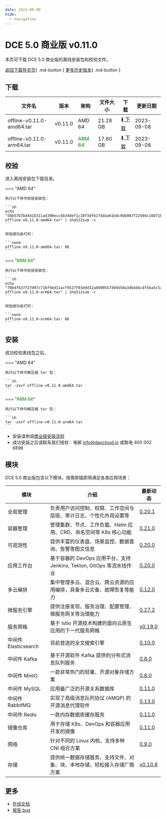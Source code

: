 ```yaml
---
date: 2023-09-08
hide:
  - navigation
---
```


# DCE 5.0 商业版 v0.11.0

本页可下载 DCE 5.0 商业版的离线安装包和校验文件。

[返回下载导览页](../index.md#_2){ .md-button } [更多历史版本](./dce5-installer-history.md){ .md-button }

## 下载

| 文件名 | 版本 | 架构 | 文件大小 | 下载 | 更新日期 |
| ----- | --- | ---- | ------- | --- | ------ |
| offline-v0.11.0-amd64.tar | v0.11.0 | AMD 64 | 21.28 GB | [:arrow_down: 下载](https://qiniu-download-public.daocloud.io/DaoCloud_Enterprise/dce5/offline-v0.11.0-amd64.tar) | 2023-09-08 |
| offline-v0.11.0-arm64.tar | v0.11.0 | <font color="green">ARM 64</font> | 17.60 GB | [:arrow_down: 下载](https://qiniu-download-public.daocloud.io/DaoCloud_Enterprise/dce5/offline-v0.11.0-arm64.tar) | 2023-09-08 |

## 校验

进入离线安装包下载目录。

=== "AMD 64"

    执行以下命令校验安装包：

    ```sh
    echo "58b57b7b4441b311ad390ecc4b34def1c18f3df61f4daa61bdc9bb987f22504c10d71bdd24e39996d566cc9965cdd7ba26dbc3d71bfbe982b82b17aa20ff0751  offline-v0.11.0-amd64.tar" | sha512sum -c
    ```

    校验成功会打印：

    ```none
    offline-v0.11.0-amd64.tar: OK
    ```

=== "<font color="green">ARM 64</font>"

    执行以下命令校验安装包：

    ```sh
    echo "70b4f637f27d97c716f94d11acf9527f03ddd32a8899557494550a3d644bc4f5ba5c5a6b89bac9023b0a4da88c38a4b3e3ba9d3320bc7eeff483921f31d546cf  offline-v0.11.0-arm64.tar" | sha512sum -c
    ```

    校验成功会打印：

    ```none
    offline-v0.11.0-arm64.tar: OK
    ```

## 安装

成功校验离线包之后，

=== "AMD 64"

    执行以下命令解压缩 tar 包：

    ```sh
    tar -zxvf offline-v0.11.0-amd64.tar
    ```

=== "<font color="green">ARM 64</font>"

    执行以下命令解压缩 tar 包：

    ```sh
    tar -zxvf offline-v0.11.0-arm64.tar
    ```

- 安装请参阅[商业版安装流程](../../install/commercial/start-install.md)
- 成功安装之后请联系我们授权：电邮 info@daocloud.io 或致电 400 002 6898

## 模块

DCE 5.0 商业版包含以下模块，按需即插即用满足各类应用场景：

| 模块 | 介绍 | 最新动态 |
| ---- | --- | ------ |
| 全局管理 | 负责用户访问控制、权限、工作空间与层级、审计日志、个性化外观设置等 | [0.20.1](../../ghippo/intro/release-notes.md#v0201) |
| 容器管理 | 管理集群、节点、工作负载、Helm 应用、CRD、命名空间等 K8s 核心功能 | [0.21.0](../../kpanda/intro/release-notes.md#v0210) |
| 可观测性 | 提供丰富的仪表盘、场景监控、数据查询、告警等图文信息 | [0.20.0](../../insight/intro/release-notes.md#v0200) |
| 应用工作台 | 基于容器的 DevOps 应用平台，支持 Jenkins, Tekton, GitOps 等流水线作业 | [0.20.0](../../amamba/intro/release-notes.md#v0200) |
| 多云编排 | 集中管理多云、混合云、跨云资源的应用编排，具备多云灾备、故障恢复等能力 | [0.12.0](../../kairship/intro/release-notes.md#v0120) |
| 微服务引擎 | 提供注册发现、服务治理、配置管理、微服务网关等治理能力 | [0.27.2](../../skoala/intro/release-notes.md#v0272) |
| 服务网格 | 基于 Istio 开源技术构建的面向云原生应用的下一代服务网格 | [v0.19.0](../../mspider/intro/release-notes.md#v0190) |
| 中间件 Elasticsearch | 目前首选的全文搜索引擎 | [0.10.0](../../middleware/elasticsearch/release-notes.md#v0100) |
| 中间件 Kafka | 基于开源软件 Kafka 提供的分布式消息队列服务 | [0.8.0](../../middleware/kafka/release-notes.md#v080) |
| 中间件 MinIO | 一款非常热门的轻量、开源对象存储方案 | [0.8.0](../../middleware/minio/release-notes.md#v080) |
| 中间件 MySQL | 应用最广泛的开源关系数据库 | [0.11.0](../../middleware/mysql/release-notes.md#v0110) |
| 中间件 RabbitMQ | 实现了高级消息队列协议 (AMQP) 的开源消息代理软件 | [0.13.0](../../middleware/rabbitmq/release-notes.md#v0130) |
| 中间件 Redis | 一款内存数据库缓存服务 | [0.11.0](../../middleware/redis/release-notes.md#v0110) |
| 镜像仓库 | 用于存储 K8s、DevOps 和容器应用开发的镜像 | [0.11.0](../../kangaroo/intro/release-notes.md#v0110) |
| 网络 | 针对不同的 Linux 内核，支持多种 CNI 组合方案 | [0.9.0](../../network/intro/release-notes.md#v090) |
| 存储 | 提供统一数据存储服务，支持文件、对象、块、本地存储，轻松接入存储厂商方案 | [v0.10.8](../../storage/hwameistor/release-notes.md#v0110) |

## 更多

- [在线文档](../../dce/index.md)
- [报告 bug](https://github.com/DaoCloud/DaoCloud-docs/issues)
